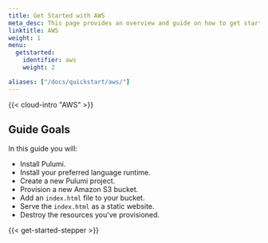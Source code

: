 ```yaml
---
title: Get Started with AWS
meta_desc: This page provides an overview and guide on how to get started with AWS.
linktitle: AWS
weight: 1
menu:
  getstarted:
    identifier: aws
    weight: 2

aliases: ["/docs/quickstart/aws/"]
---
```


{{< cloud-intro "AWS" >}}

## Guide Goals

In this guide you will:

- Install Pulumi.
- Install your preferred language runtime.
- Create a new Pulumi project.
- Provision a new Amazon S3 bucket.
- Add an `index.html` file to your bucket.
- Serve the `index.html` as a static website.
- Destroy the resources you've provisioned.

{{< get-started-stepper >}}
